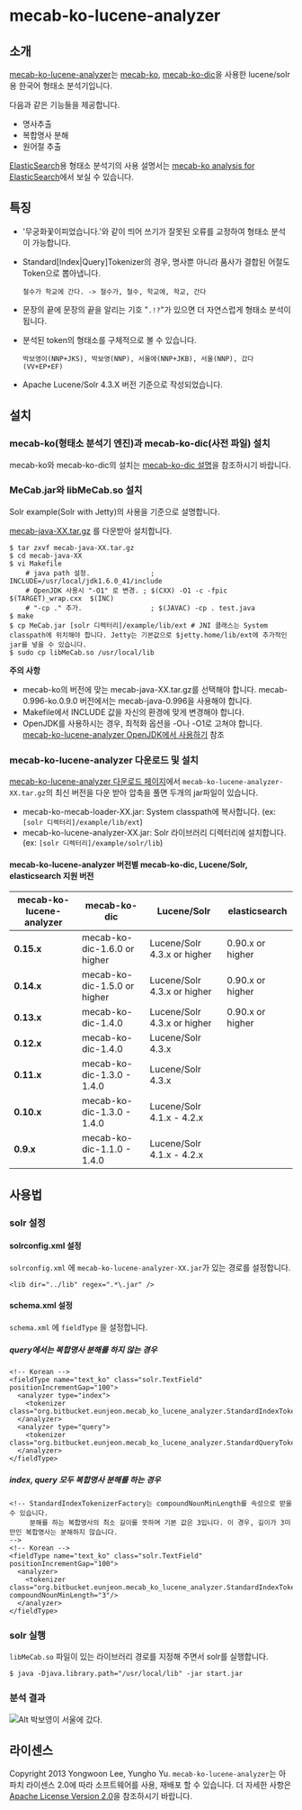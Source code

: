 # mecab-ko-lucene-analyzer

## 소개

[mecab-ko-lucene-analyzer](https://bitbucket.org/eunjeon/mecab-ko-lucene-analyzer)는 [mecab-ko](https://bitbucket.org/eunjeon/mecab-ko), [mecab-ko-dic](https://bitbucket.org/eunjeon/mecab-ko-dic)을 사용한 lucene/solr용 한국어 형태소 분석기입니다.

다음과 같은 기능들을 제공합니다.

  - 명사추출
  - 복합명사 분해
  - 원어절 추출

[ElasticSearch](http://www.elasticsearch.org/)용 형태소 분석기의 사용 설명서는 [mecab-ko analysis for ElasticSearch](https://bitbucket.org/eunjeon/mecab-ko-lucene-analyzer/src/553e9677f01d4bf7a3543526e924a3e34bd5b8af/elasticsearch-analysis-mecab-ko/?at=master)에서 보실 수 있습니다.

## 특징

  - '무궁화꽃이피었습니다.'와 같이 띄어 쓰기가 잘못된 오류를 교정하여 형태소 분석이 가능합니다.
  - Standard[Index|Query]Tokenizer의 경우, 명사뿐 아니라 품사가 결합된 어절도 Token으로 뽑아냅니다.

        철수가 학교에 간다. -> 철수가, 철수, 학교에, 학교, 간다
  - 문장의 끝에 문장의 끝을 알리는 기호 "`.!?`"가 있으면 더 자연스럽게 형태소 분석이 됩니다.
  - 분석된 token의 형태소를 구체적으로 볼 수 있습니다.

        박보영이(NNP+JKS), 박보영(NNP), 서울에(NNP+JKB), 서울(NNP), 갔다(VV+EP+EF)
  - Apache Lucene/Solr 4.3.X 버전 기준으로 작성되었습니다.

## 설치

### mecab-ko(형태소 분석기 엔진)과 mecab-ko-dic(사전 파일) 설치

mecab-ko와 mecab-ko-dic의 설치는 [mecab-ko-dic 설명](https://bitbucket.org/eunjeon/mecab-ko-dic)을 참조하시기 바랍니다.

### MeCab.jar와 libMeCab.so 설치
Solr example(Solr with Jetty)의 사용을 기준으로 설명합니다.

[mecab-java-XX.tar.gz](http://code.google.com/p/mecab/downloads/list) 를 다운받아 설치합니다.

    $ tar zxvf mecab-java-XX.tar.gz
    $ cd mecab-java-XX
    $ vi Makefile
        # java path 설정.               ; INCLUDE=/usr/local/jdk1.6.0_41/include 
        # OpenJDK 사용시 "-O1" 로 변경. ; $(CXX) -O1 -c -fpic $(TARGET)_wrap.cxx  $(INC)
        # "-cp ." 추가.                 ; $(JAVAC) -cp . test.java
    $ make 
    $ cp MeCab.jar [solr 디렉터리]/example/lib/ext # JNI 클래스는 System classpath에 위치해야 합니다. Jetty는 기본값으로 $jetty.home/lib/ext에 추가적인 jar를 넣을 수 있습니다.
    $ sudo cp libMeCab.so /usr/local/lib

__주의 사항__

  - mecab-ko의 버전에 맞는 mecab-java-XX.tar.gz를 선택해야 합니다. mecab-0.996-ko.0.9.0 버전에서는 mecab-java-0.996을 사용해야 합니다.
  - Makefile에서 INCLUDE 값을 자신의 환경에 맞게 변경해야 합니다.
  - OpenJDK를 사용하시는 경우, 최적화 옵션을 -O나 -O1로 고쳐야 합니다. [mecab-ko-lucene-analyzer OpenJDK에서 사용하기](http://eunjeon.blogspot.kr/2013/04/mecab-ko-lucene-analyzer-openjdk.html) 참조

### mecab-ko-lucene-analyzer 다운로드 및 설치
[mecab-ko-lucene-analyzer 다운로드 페이지](https://bitbucket.org/eunjeon/mecab-ko-lucene-analyzer/downloads)에서 `mecab-ko-lucene-analyzer-XX.tar.gz`의 최신 버전을 다운 받아 압축을 풀면 두개의 jar파일이 있습니다. 

  - mecab-ko-mecab-loader-XX.jar: System classpath에 복사합니다. (ex: `[solr 디렉터리]/example/lib/ext`)
  - mecab-ko-lucene-analyzer-XX.jar: Solr 라이브러리 디렉터리에 설치합니다. (ex: `[solr 디렉터리]/example/solr/lib`)

#### mecab-ko-lucene-analyzer 버전별 mecab-ko-dic, Lucene/Solr, elasticsearch 지원 버전

| mecab-ko-lucene-analyzer | mecab-ko-dic                 | Lucene/Solr                 | elasticsearch               |
| ------------------------ | ---------------------------- | --------------------------- | --------------------------- |
| **0.15.x**               | mecab-ko-dic-1.6.0 or higher | Lucene/Solr 4.3.x or higher | 0.90.x or higher            |
| **0.14.x**               | mecab-ko-dic-1.5.0 or higher | Lucene/Solr 4.3.x or higher | 0.90.x or higher            |
| **0.13.x**               | mecab-ko-dic-1.4.0           | Lucene/Solr 4.3.x or higher | 0.90.x or higher            |
| **0.12.x**               | mecab-ko-dic-1.4.0           | Lucene/Solr 4.3.x           |                             |
| **0.11.x**               | mecab-ko-dic-1.3.0 - 1.4.0   | Lucene/Solr 4.3.x           |                             |
| **0.10.x**               | mecab-ko-dic-1.3.0 - 1.4.0   | Lucene/Solr 4.1.x - 4.2.x   |                             |
| **0.9.x**                | mecab-ko-dic-1.1.0 - 1.4.0   | Lucene/Solr 4.1.x - 4.2.x   |                             |

## 사용법

### solr 설정

#### solrconfig.xml 설정
`solrconfig.xml` 에 `mecab-ko-lucene-analyzer-XX.jar`가 있는 경로를 설정합니다.

    <lib dir="../lib" regex=".*\.jar" />

#### schema.xml 설정
`schema.xml` 에 `fieldType` 을 설정합니다.

##### query에서는 복합명사 분해를 하지 않는 경우

    <!-- Korean -->
    <fieldType name="text_ko" class="solr.TextField" positionIncrementGap="100">
      <analyzer type="index">
        <tokenizer class="org.bitbucket.eunjeon.mecab_ko_lucene_analyzer.StandardIndexTokenizerFactory"/>
      </analyzer>
      <analyzer type="query">
        <tokenizer class="org.bitbucket.eunjeon.mecab_ko_lucene_analyzer.StandardQueryTokenizerFactory"/>
      </analyzer>
    </fieldType>

##### index, query 모두 복합명사 분해를 하는 경우

    <!-- StandardIndexTokenizerFactory는 compoundNounMinLength를 속성으로 받을 수 있습니다.
         분해를 하는 복합명사의 최소 길이를 뜻하며 기본 값은 3입니다. 이 경우, 길이가 3미만인 복합명사는 분해하지 않습니다.
    -->
    <!-- Korean -->
    <fieldType name="text_ko" class="solr.TextField" positionIncrementGap="100">
      <analyzer>
        <tokenizer class="org.bitbucket.eunjeon.mecab_ko_lucene_analyzer.StandardIndexTokenizerFactory" compoundNounMinLength="3"/>
      </analyzer>
    </fieldType>

### solr 실행
`libMeCab.so` 파일이 있는 라이브러리 경로를 지정해 주면서 solr를 실행합니다.

    $ java -Djava.library.path="/usr/local/lib" -jar start.jar

### 분석 결과
![Alt 박보영이 서울에 갔다.](eunjeon/mecab-ko-lucene-analyzer/solr_demo.png)

## 라이센스
Copyright 2013 Yongwoon Lee, Yungho Yu.
`mecab-ko-lucene-analyzer`는 아파치 라이센스 2.0에 따라 소프트웨어를 사용, 재배포 할 수 있습니다. 더 자세한 사항은 [Apache License Version 2.0](https://bitbucket.org/eunjeon/mecab-ko-lucene-analyzer/raw/553e9677f01d4bf7a3543526e924a3e34bd5b8af/LICENSE)을 참조하시기 바랍니다.
